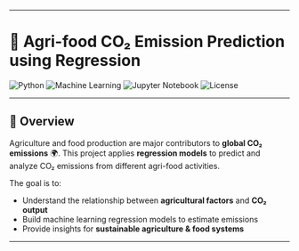 
---

# 🌱 Agri-food CO₂ Emission Prediction using Regression

![Python](https://img.shields.io/badge/Python-3.x-blue?logo=python)
![Machine Learning](https://img.shields.io/badge/Machine%20Learning-Regression-green)
![Jupyter Notebook](https://img.shields.io/badge/Notebook-Jupyter-orange?logo=jupyter)
![License](https://img.shields.io/badge/License-MIT-lightgrey)

---

## 📌 Overview

Agriculture and food production are major contributors to **global CO₂ emissions** 🌍.
This project applies **regression models** to predict and analyze CO₂ emissions from different agri-food activities.

The goal is to:

* Understand the relationship between **agricultural factors** and **CO₂ output**
* Build machine learning regression models to estimate emissions
* Provide insights for **sustainable agriculture & food systems**

---

